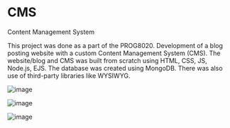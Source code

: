 # CMS
Content Management System

This project was done as a part of the PROG8020.
Development of a blog posting website with a custom Content Management System (CMS). The website/blog and CMS was built from scratch using HTML, CSS, JS, Node.js, EJS. The database was created using MongoDB. There was also use of third-party libraries like WYSIWYG.

![image](https://user-images.githubusercontent.com/54246887/140634619-47218bee-6bf4-4135-854a-cefc4fe8a9cf.png)

![image](https://user-images.githubusercontent.com/54246887/140634634-e3764aab-6173-441c-8c67-891da9e1a0bf.png)

![image](https://user-images.githubusercontent.com/54246887/140634642-f0068ce3-f886-410c-bc16-22a8174452e8.png)

